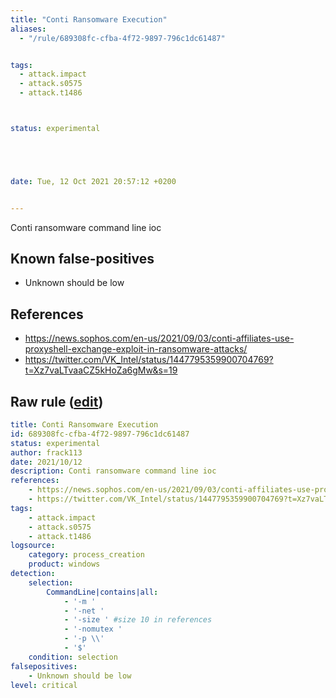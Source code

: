```yaml
---
title: "Conti Ransomware Execution"
aliases:
  - "/rule/689308fc-cfba-4f72-9897-796c1dc61487"


tags:
  - attack.impact
  - attack.s0575
  - attack.t1486



status: experimental





date: Tue, 12 Oct 2021 20:57:12 +0200


---
```


Conti ransomware command line ioc

<!--more-->


## Known false-positives

* Unknown should be low



## References

* https://news.sophos.com/en-us/2021/09/03/conti-affiliates-use-proxyshell-exchange-exploit-in-ransomware-attacks/
* https://twitter.com/VK_Intel/status/1447795359900704769?t=Xz7vaLTvaaCZ5kHoZa6gMw&s=19


## Raw rule ([edit](https://github.com/SigmaHQ/sigma/edit/master/rules/windows/process_creation/proc_creation_win_conti_cmd_ransomware.yml))
```yaml
title: Conti Ransomware Execution
id: 689308fc-cfba-4f72-9897-796c1dc61487
status: experimental
author: frack113
date: 2021/10/12
description: Conti ransomware command line ioc
references:
    - https://news.sophos.com/en-us/2021/09/03/conti-affiliates-use-proxyshell-exchange-exploit-in-ransomware-attacks/
    - https://twitter.com/VK_Intel/status/1447795359900704769?t=Xz7vaLTvaaCZ5kHoZa6gMw&s=19
tags:
    - attack.impact
    - attack.s0575
    - attack.t1486
logsource:
    category: process_creation
    product: windows
detection:
    selection:
        CommandLine|contains|all:
            - '-m '
            - '-net '
            - '-size ' #size 10 in references
            - '-nomutex '
            - '-p \\'
            - '$'
    condition: selection 
falsepositives:
    - Unknown should be low
level: critical

```
